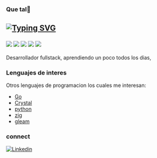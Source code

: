 ###  Que tal👋

## [![Typing SVG](https://readme-typing-svg.demolab.com?font=Dosis&size=60&pause=1000&color=13F7A9&center=true&random=false&width=1000&height=100&lines=full+stack+developer)](https://git.io/typing-svg)
### ![](https://img.shields.io/badge/dev-DD0031.svg?logo=angular&logoColor=white) ![](https://img.shields.io/badge/dev-blue.svg?logo=typescript&logoColor=white) ![](https://img.shields.io/badge/dev-yellow.svg?logo=javascript&logoColor=white) ![](https://img.shields.io/badge/dev-blue.svg?logo=postgresql&logoColor=white) ![](https://img.shields.io/badge/dev-black.svg?logo=deno&logoColor=white)


Desarrollador fullstack, aprendiendo un poco todos los dias,

### Lenguajes de interes
Otros lenguajes de programacion los cuales me interesan:

* [Go](https://golang.org/)
* [Crystal](https://github.com/crystal-lang/crystal)
* [python](https://www.python.org/)
* [zig](https://ziglang.org/)
* [gleam](https://gleam.run/)

### connect
[![Linkedin](https://img.shields.io/badge/LinkedIn-blue.svg?style=for-the-badge&logo=linkedin)][linkedin]

[linkedin]: https://www.linkedin.com/in/nicolangelo-damico-rincon/
